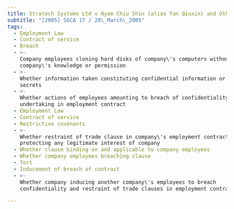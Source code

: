 ```yaml
---
title: Stratech Systems Ltd v Nyam Chiu Shin (alias Yan Qiuxin) and Others
subtitle: "[2005] SGCA 17 / 28\_March\_2005"
tags:
  - Employment Law
  - Contract of service
  - Breach
  - >-
    Company employees cloning hard disks of company\'s computers without
    company\'s knowledge or permission
  - >-
    Whether information taken constituting confidential information or trade
    secrets
  - >-
    Whether actions of employees amounting to breach of confidentiality
    undertaking in employment contract
  - Employment Law
  - Contract of service
  - Restrictive covenants
  - >-
    Whether restraint of trade clause in company\'s employment contract
    protecting any legitimate interest of company
  - Whether clause binding on and applicable to company employees
  - Whether company employees breaching clause
  - Tort
  - Inducement of breach of contract
  - >-
    Whether company inducing another company\'s employees to breach
    confidentiality and restraint of trade clauses in employment contracts

---
```


